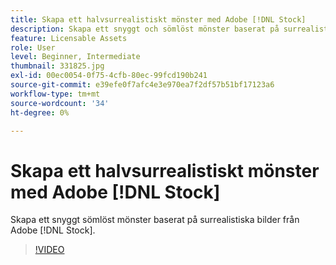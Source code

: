 ```yaml
---
title: Skapa ett halvsurrealistiskt mönster med Adobe [!DNL Stock]
description: Skapa ett snyggt och sömlöst mönster baserat på surrealistiska bilder från Adobe [!DNL Stock]
feature: Licensable Assets
role: User
level: Beginner, Intermediate
thumbnail: 331825.jpg
exl-id: 00ec0054-0f75-4cfb-80ec-99fcd190b241
source-git-commit: e39efe0f7afc4e3e970ea7f2df57b51bf17123a6
workflow-type: tm+mt
source-wordcount: '34'
ht-degree: 0%

---
```


# Skapa ett halvsurrealistiskt mönster med Adobe [!DNL Stock]

Skapa ett snyggt sömlöst mönster baserat på surrealistiska bilder från Adobe [!DNL Stock].

>[!VIDEO](https://video.tv.adobe.com/v/331825?hidetitle=true)
